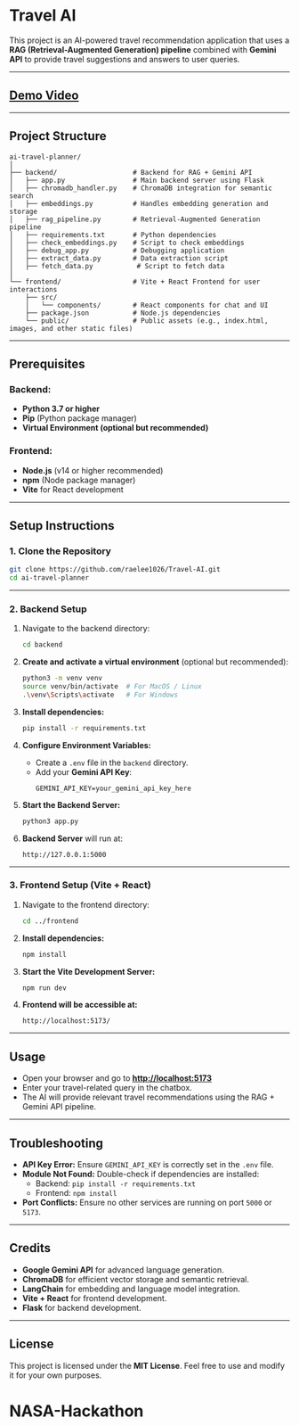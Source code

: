 # **Travel AI**
This project is an AI-powered travel recommendation application that uses a **RAG (Retrieval-Augmented Generation) pipeline** combined with **Gemini API** to provide travel suggestions and answers to user queries.

---

## **[Demo Video](https://youtu.be/ey3BswBJIlE?si=knBOVUfLSA4Oulps)**

---

## **Project Structure**

```
ai-travel-planner/
│
├── backend/                   # Backend for RAG + Gemini API
│   ├── app.py                 # Main backend server using Flask
│   ├── chromadb_handler.py    # ChromaDB integration for semantic search
│   ├── embeddings.py          # Handles embedding generation and storage
│   ├── rag_pipeline.py        # Retrieval-Augmented Generation pipeline
│   ├── requirements.txt       # Python dependencies
│   ├── check_embeddings.py    # Script to check embeddings
│   ├── debug_app.py           # Debugging application
│   ├── extract_data.py        # Data extraction script
│   ├── fetch_data.py           # Script to fetch data
│
└── frontend/                  # Vite + React Frontend for user interactions
    ├── src/
    │   └── components/        # React components for chat and UI
    ├── package.json           # Node.js dependencies
    └── public/                # Public assets (e.g., index.html, images, and other static files)
```

---

## **Prerequisites**

### **Backend:**

- **Python 3.7 or higher**
- **Pip** (Python package manager)
- **Virtual Environment (optional but recommended)**

### **Frontend:**

- **Node.js** (v14 or higher recommended)
- **npm** (Node package manager)
- **Vite** for React development

---

## **Setup Instructions**

### **1. Clone the Repository**

```bash
git clone https://github.com/raelee1026/Travel-AI.git
cd ai-travel-planner
```

---

### **2. Backend Setup**

1. Navigate to the backend directory:

   ```bash
   cd backend
   ```

2. **Create and activate a virtual environment** (optional but recommended):

   ```bash
   python3 -m venv venv
   source venv/bin/activate  # For MacOS / Linux
   .\venv\Scripts\activate   # For Windows
   ```

3. **Install dependencies:**

   ```bash
   pip install -r requirements.txt
   ```

4. **Configure Environment Variables:**

   - Create a `.env` file in the `backend` directory.
   - Add your **Gemini API Key**:
     ```
     GEMINI_API_KEY=your_gemini_api_key_here
     ```

5. **Start the Backend Server:**

   ```bash
   python3 app.py
   ```

6. **Backend Server** will run at:

   ```
   http://127.0.0.1:5000
   ```

---

### **3. Frontend Setup (Vite + React)**

1. Navigate to the frontend directory:

   ```bash
   cd ../frontend
   ```

2. **Install dependencies:**

   ```bash
   npm install
   ```

3. **Start the Vite Development Server:**

   ```bash
   npm run dev
   ```

4. **Frontend will be accessible at:**

   ```
   http://localhost:5173/
   ```

---

## **Usage**

- Open your browser and go to **[http://localhost:5173](http://localhost:5173)**
- Enter your travel-related query in the chatbox.
- The AI will provide relevant travel recommendations using the RAG + Gemini API pipeline.

---

## **Troubleshooting**

- **API Key Error:** Ensure `GEMINI_API_KEY` is correctly set in the `.env` file.
- **Module Not Found:** Double-check if dependencies are installed:
  - Backend: `pip install -r requirements.txt`
  - Frontend: `npm install`
- **Port Conflicts:** Ensure no other services are running on port `5000` or `5173`.

---

## **Credits**

- **Google Gemini API** for advanced language generation.
- **ChromaDB** for efficient vector storage and semantic retrieval.
- **LangChain** for embedding and language model integration.
- **Vite + React** for frontend development.
- **Flask** for backend development.

---

## **License**

This project is licensed under the **MIT License**. Feel free to use and modify it for your own purposes.


# NASA-Hackathon
